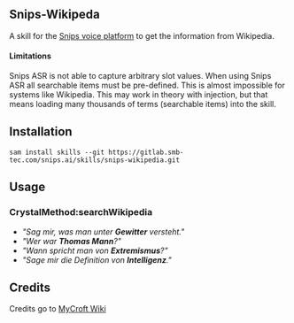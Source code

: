## Snips-Wikipeda

A skill for the [Snips voice platform](http://snips.ai) to get the information from Wikipedia.

#### Limitations

Snips ASR is not able to capture arbitrary slot values. When using Snips ASR all searchable items must be
pre-defined. This is almost impossible for systems like Wikipedia. This may work in theory with injection,
but that means loading many thousands of terms (searchable items) into the skill.

## Installation

```
sam install skills --git https://gitlab.smb-tec.com/snips.ai/skills/snips-wikipedia.git
```

## Usage

### CrystalMethod:searchWikipedia

* *"Sag mir, was man unter __Gewitter__ versteht."*
* *"Wer war __Thomas Mann__?"*
* *"Wann spricht man von __Extremismus__?"*
* *"Sage mir die Definition von __Intelligenz__."*

## Credits

Credits go to [MyCroft Wiki](https://github.com/mycroftai/skill-wiki/tree/master)